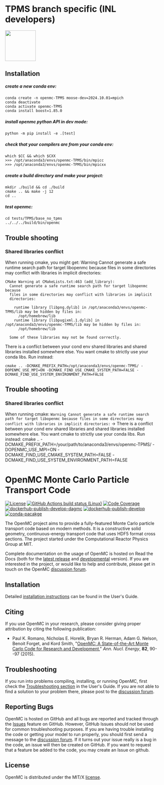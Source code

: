 # TPMS branch specific (INL developers)

<img src="https://media1.tenor.com/m/98dCgWDs4rsAAAAC/epic-sax-guy-sax.gif" width="100px" align="center">

## Installation

##### create a new conda env:
```
conda create -n openmc-TPMS moose-dev=2024.10.01=mpich
conda deactivate
conda activate openmc-TPMS
conda install boost=1.85.0
```

##### install openmc python API in dev mode:
```
python -m pip install -e .[test]
```
##### check that your compilers are from your conda env:
```
which $CC && which $CXX
>>> /opt/anaconda3/envs/openmc-TPMS/bin/mpicc
>>> /opt/anaconda3/envs/openmc-TPMS/bin/mpicxx
```
##### create a build directory and make your project:
```
mkdir ./build && cd ./build
cmake .. && make -j 12
cd ..
```
##### test openmc:
```
cd tests/TPMS/base_no_tpms
../../../build/bin/openmc
```

## Trouble shooting
### Shared libraries conflict
When running cmake, you might get: 
Warning Cannot generate a safe runtime search path for target libopenmc because files in some directories may conflict with libraries in implicit directories:
```
CMake Warning at CMakeLists.txt:463 (add_library):
  Cannot generate a safe runtime search path for target libopenmc because
  files in some directories may conflict with libraries in implicit
  directories:

    runtime library [libpng.dylib] in /opt/anaconda3/envs/openmc-TPMS/lib may be hidden by files in:
      /opt/homebrew/lib
    runtime library [libpugixml.1.dylib] in /opt/anaconda3/envs/openmc-TPMS/lib may be hidden by files in:
      /opt/homebrew/lib

  Some of these libraries may not be found correctly.
```
There is a conflict between your cond env shared libraries and shared libraries installed somewhere else. You want cmake to strictly use your conda libs. Run instead:
```
cmake .. -DCMAKE_PREFIX_PATH=/opt/anaconda3/envs/openmc-TPMS/ -DOPENMC_USE_MPI=ON -DCMAKE_FIND_USE_CMAKE_SYSTEM_PATH=FALSE -DCMAKE_FIND_USE_SYSTEM_ENVIRONMENT_PATH=FALSE 
```

## Trouble shooting
### Shared libraries conflict
When running cmake: `Warning Cannot generate a safe runtime search path for target libopenmc because files in some directories may conflict with libraries in implicit directories:`
  -> There is a conflict between your cond env shared libraries and shared libraries installed somewhere else. You want cmake to strictly use your conda libs. Run instead:
  cmake .. -DCMAKE_PREFIX_PATH=/your/path/to/anaconda3/envs/openmc-TPMS/ -DOPENMC_USE_MPI=ON -DCMAKE_FIND_USE_CMAKE_SYSTEM_PATH=FALSE -DCMAKE_FIND_USE_SYSTEM_ENVIRONMENT_PATH=FALSE 

# OpenMC Monte Carlo Particle Transport Code

[![License](https://img.shields.io/badge/license-MIT-green)](https://docs.openmc.org/en/latest/license.html)
[![GitHub Actions build status (Linux)](https://github.com/openmc-dev/openmc/actions/workflows/ci.yml/badge.svg?branch=develop)](https://github.com/openmc-dev/openmc/actions/workflows/ci.yml)
[![Code Coverage](https://coveralls.io/repos/github/openmc-dev/openmc/badge.svg?branch=develop)](https://coveralls.io/github/openmc-dev/openmc?branch=develop)
[![dockerhub-publish-develop-dagmc](https://github.com/openmc-dev/openmc/workflows/dockerhub-publish-develop-dagmc/badge.svg)](https://github.com/openmc-dev/openmc/actions?query=workflow%3Adockerhub-publish-develop-dagmc)
[![dockerhub-publish-develop](https://github.com/openmc-dev/openmc/workflows/dockerhub-publish-develop/badge.svg)](https://github.com/openmc-dev/openmc/actions?query=workflow%3Adockerhub-publish-develop)
[![conda-pacakge](https://anaconda.org/conda-forge/openmc/badges/version.svg)](https://anaconda.org/conda-forge/openmc)

The OpenMC project aims to provide a fully-featured Monte Carlo particle
transport code based on modern methods. It is a constructive solid geometry,
continuous-energy transport code that uses HDF5 format cross sections. The
project started under the Computational Reactor Physics Group at MIT.

Complete documentation on the usage of OpenMC is hosted on Read the Docs (both
for the [latest release](https://docs.openmc.org/en/stable/) and
[developmental](https://docs.openmc.org/en/latest/) version). If you are
interested in the project, or would like to help and contribute, please get in
touch on the OpenMC [discussion forum](https://openmc.discourse.group/).

## Installation

Detailed [installation
instructions](https://docs.openmc.org/en/stable/usersguide/install.html)
can be found in the User's Guide.

## Citing

If you use OpenMC in your research, please consider giving proper attribution by
citing the following publication:

- Paul K. Romano, Nicholas E. Horelik, Bryan R. Herman, Adam G. Nelson, Benoit
  Forget, and Kord Smith, "[OpenMC: A State-of-the-Art Monte Carlo Code for
  Research and Development](https://doi.org/10.1016/j.anucene.2014.07.048),"
  *Ann. Nucl. Energy*, **82**, 90--97 (2015).

## Troubleshooting

If you run into problems compiling, installing, or running OpenMC, first check
the [Troubleshooting
section](https://docs.openmc.org/en/stable/usersguide/troubleshoot.html) in the
User's Guide. If you are not able to find a solution to your problem there,
please post to the [discussion forum](https://openmc.discourse.group/).

## Reporting Bugs

OpenMC is hosted on GitHub and all bugs are reported and tracked through the
[Issues](https://github.com/openmc-dev/openmc/issues) feature on GitHub.
However, GitHub Issues should not be used for common troubleshooting purposes.
If you are having trouble installing the code or getting your model to run
properly, you should first send a message to the [discussion
forum](https://openmc.discourse.group/). If it turns out your issue really is a
bug in the code, an issue will then be created on GitHub. If you want to request
that a feature be added to the code, you may create an Issue on github.

## License

OpenMC is distributed under the MIT/X
[license](https://docs.openmc.org/en/stable/license.html).
